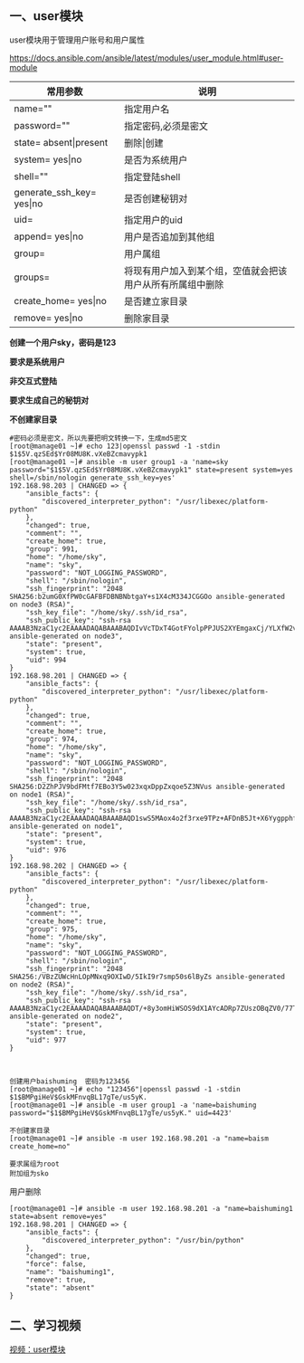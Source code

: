 ## 一、user模块

user模块用于管理用户账号和用户属性

https://docs.ansible.com/ansible/latest/modules/user_module.html#user-module

| 常用参数                  | 说明                                                       |
| ------------------------- | ---------------------------------------------------------- |
| name=""                   | 指定用户名                                                 |
| password=""               | 指定密码,必须是密文                                        |
| state= absent\|present    | 删除\|创建                                                 |
| system= yes\|no           | 是否为系统用户                                             |
| shell=""                  | 指定登陆shell                                              |
| generate_ssh_key= yes\|no | 是否创建秘钥对                                             |
| uid=                      | 指定用户的uid                                              |
| append= yes\|no           | 用户是否追加到其他组                                       |
| group=                    | 用户属组                                                   |
| groups=                   | 将现有用户加入到某个组，空值就会把该用户从所有所属组中删除 |
| create_home= yes\|no      | 是否建立家目录                                             |
| remove= yes\|no           | 删除家目录                                                 |

**创建一个用户sky，密码是123**

**要求是系统用户**

**非交互式登陆**

**要求生成自己的秘钥对**

**不创建家目录**

```
#密码必须是密文，所以先要把明文转换一下，生成md5密文
[root@manage01 ~]# echo 123|openssl passwd -1 -stdin
$1$5V.qzSEd$Yr08MU8K.vXeBZcmavypk1
[root@manage01 ~]# ansible -m user group1 -a 'name=sky password="$1$5V.qzSEd$Yr08MU8K.vXeBZcmavypk1" state=present system=yes shell=/sbin/nologin generate_ssh_key=yes'
192.168.98.203 | CHANGED => {
    "ansible_facts": {
        "discovered_interpreter_python": "/usr/libexec/platform-python"
    },
    "changed": true,
    "comment": "",
    "create_home": true,
    "group": 991,
    "home": "/home/sky",
    "name": "sky",
    "password": "NOT_LOGGING_PASSWORD",
    "shell": "/sbin/nologin",
    "ssh_fingerprint": "2048 SHA256:b2umG0XfPW0cGAFBFDBNBNbtgaY+s1X4cM334JCGGOo ansible-generated on node3 (RSA)",
    "ssh_key_file": "/home/sky/.ssh/id_rsa",
    "ssh_public_key": "ssh-rsa AAAAB3NzaC1yc2EAAAADAQABAAABAQDIvVcTDxT4GotFYolpPPJUS2XYEmgaxCj/YLXfW2vllXJSfa3TwBLN6kJnPBabVFSYCiGRzci28f/rx4chm9TuVsNx6TozzUpolD+T3vzO/rcLdaIEzw+JYXGtqpaTapuuhm6pdQBx04TLmO3pVWBCdbJum0paMIXwPDcGPGz6JwGXWTdA5AXfvWmOZ5ChwwLDUau84R47FHfj9EisclYM3Yt3WfcVp+waSd23BBRj86jh+veL9BR7OnDmmj7YZkOxAqnU/TjuOW1uiGCB91Flgku7fPR3jmbXXrd+Ql9vWlGe22+xgYYjT4KVzlHAr3lE/HZQu49Vz/N78ZnJ1rX3 ansible-generated on node3",
    "state": "present",
    "system": true,
    "uid": 994
}
192.168.98.201 | CHANGED => {
    "ansible_facts": {
        "discovered_interpreter_python": "/usr/libexec/platform-python"
    },
    "changed": true,
    "comment": "",
    "create_home": true,
    "group": 974,
    "home": "/home/sky",
    "name": "sky",
    "password": "NOT_LOGGING_PASSWORD",
    "shell": "/sbin/nologin",
    "ssh_fingerprint": "2048 SHA256:D2ZhPJV9bdFMtf7EBo3Y5w023xqxDppZxqoe5Z3NVus ansible-generated on node1 (RSA)",
    "ssh_key_file": "/home/sky/.ssh/id_rsa",
    "ssh_public_key": "ssh-rsa AAAAB3NzaC1yc2EAAAADAQABAAABAQD1swS5MAox4o2f3rxe9TPz+AFDnB5Jt+X6Yygpphfetfds37SHSP5K4QcAd1SO6OlHopB3x9FQklS3z6C4bfz5trbK/PR9RCzkkzLamC5BKhNXEV2ozj1m2J/F10umZLSvd3ElEJubkyzV383x7sVi5VtQycemoDLiJiWjHTEcKu/I0bSCliODe57nqgM9+5V+nfeih56Vs+vhTGIxqZ/6FZXKGM9iDiI8VokUlMjhOJz5MuFRr4XsgBvtGNyu/bCbjr8QPdDNX/Wl8IZDjLJNHDno8ixc7Bp6ME2hEr9pnpe+DuKJmsAwl+A52E7eAlm/0pp573mZ4ObHRTQwdgQT ansible-generated on node1",
    "state": "present",
    "system": true,
    "uid": 976
}
192.168.98.202 | CHANGED => {
    "ansible_facts": {
        "discovered_interpreter_python": "/usr/libexec/platform-python"
    },
    "changed": true,
    "comment": "",
    "create_home": true,
    "group": 975,
    "home": "/home/sky",
    "name": "sky",
    "password": "NOT_LOGGING_PASSWORD",
    "shell": "/sbin/nologin",
    "ssh_fingerprint": "2048 SHA256:/VBzZUWcHnLOpMNxq9OXIwD/5IkI9r7smp50s6lByZs ansible-generated on node2 (RSA)",
    "ssh_key_file": "/home/sky/.ssh/id_rsa",
    "ssh_public_key": "ssh-rsa AAAAB3NzaC1yc2EAAAADAQABAAABAQDT/+8y3omHiWSOS9dX1AYcADRp7ZUszOBqZV0/77TZ7mV5X1/T+cdZrsnwAiNbXosjDQjKj0qtIJQR3rLuCv08DV6gjlP4bzDodSekfh1mbGu9EkDu0HD+qmW0/y5Mb4lJbBCMHCVJFrwBnH2+AfVezTVgcf4NHh4zJvASnSfmecmyfFEDEVZIozd0z8hw8NcgcYn8MeDrMhVN+y3xj0IXKwg6E0NindBuxkMYbwehcQo6Sscx9YdCv05SXVU+FjyPOQNzZZUQkmp+5GDy1dib1m5GJ5yIf8IzOh1FISoKz8/FqORRIEp55NRgrGw3ZU/weK0RL9SkXhUc29gcN1ON ansible-generated on node2",
    "state": "present",
    "system": true,
    "uid": 977
}



创建用户baishuming  密码为123456
[root@manage01 ~]# echo "123456"|openssl passwd -1 -stdin
$1$BMPgiHeV$GskMFnvqBL17gTe/us5yK.
[root@manage01 ~]# ansible -m user group1 -a 'name=baishuming password="$1$BMPgiHeV$GskMFnvqBL17gTe/us5yK." uid=4423'

不创建家目录
[root@manage01 ~]# ansible -m user 192.168.98.201 -a "name=baism create_home=no"

要求属组为root
附加组为sko
```

用户删除

```
[root@manage01 ~]# ansible -m user 192.168.98.201 -a "name=baishuming1 state=absent remove=yes"
192.168.98.201 | CHANGED => {
    "ansible_facts": {
        "discovered_interpreter_python": "/usr/bin/python"
    }, 
    "changed": true, 
    "force": false, 
    "name": "baishuming1", 
    "remove": true, 
    "state": "absent"
}
```

## 二、学习视频

[视频：user模块](https://www.bilibili.com/video/BV19J41167sM?p=16)